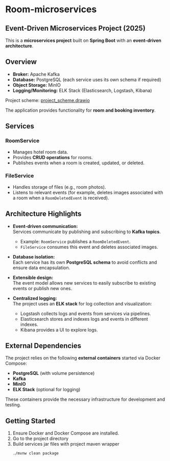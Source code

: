 # Room-microservices
## Event-Driven Microservices Project (2025)

This is a **microservices project** built on **Spring Boot** with an **event-driven architecture**.

## Overview

- **Broker:** Apache Kafka
- **Database:** PostgreSQL (each service uses its own schema if required)
- **Object Storage:** MinIO
- **Logging/Monitoring:** ELK Stack (Elasticsearch, Logstash, Kibana)

Project scheme: [project_scheme.drawio](project_scheme.drawio)

The application provides functionality for **room and booking inventory**.

## Services

### RoomService
- Manages hotel room data.
- Provides **CRUD operations** for rooms.
- Publishes events when a room is created, updated, or deleted.

### FileService
- Handles storage of files (e.g., room photos).
- Listens to relevant events (for example, deletes images associated with a room when a `RoomDeletedEvent` is received).

## Architecture Highlights

- **Event-driven communication:**  
  Services communicate by publishing and subscribing to **Kafka topics**.
    - Example: `RoomService` publishes a `RoomDeletedEvent`.
    - `FileService` consumes this event and deletes associated images.

- **Database isolation:**  
  Each service has its own **PostgreSQL schema** to avoid conflicts and ensure data encapsulation.

- **Extensible design:**  
  The event model allows new services to easily subscribe to existing events or publish new ones.

- **Centralized logging:**  
  The project uses an **ELK stack** for log collection and visualization:
    - Logstash collects logs and events from services via pipelines.
    - Elasticsearch stores and indexes logs and events in different indexes.
    - Kibana provides a UI to explore logs.

## External Dependencies

The project relies on the following **external containers** started via Docker Compose:

- **PostgreSQL** (with volume persistence)
- **Kafka**
- **MinIO**
- **ELK Stack** (optional for logging)

These containers provide the necessary infrastructure for development and testing.

## Getting Started

1. Ensure Docker and Docker Compose are installed.
2. Go to the project directory
3. Build services jar files with project maven wrapper
   ```bash
   ./mvnw clean package

